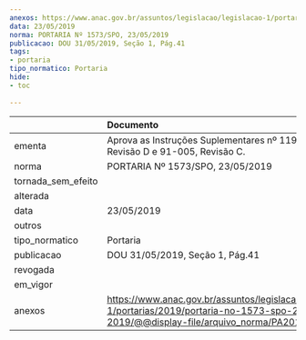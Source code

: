```yaml
---
anexos: https://www.anac.gov.br/assuntos/legislacao/legislacao-1/portarias/2019/portaria-no-1573-spo-23-05-2019/@@display-file/arquivo_norma/PA2019-1573.pdf
data: 23/05/2019
norma: PORTARIA Nº 1573/SPO, 23/05/2019
publicacao: DOU 31/05/2019, Seção 1, Pág.41
tags:
- portaria
tipo_normatico: Portaria
hide: 
- toc 
 
---
```


|                    | Documento                                                                                                                                            |
|:-------------------|:-----------------------------------------------------------------------------------------------------------------------------------------------------|
| ementa             | Aprova as Instruções Suplementares nº 119-004, Revisão D e 91-005, Revisão C.                                                                        |
| norma              | PORTARIA Nº 1573/SPO, 23/05/2019                                                                                                                     |
| tornada_sem_efeito |                                                                                                                                                      |
| alterada           |                                                                                                                                                      |
| data               | 23/05/2019                                                                                                                                           |
| outros             |                                                                                                                                                      |
| tipo_normatico     | Portaria                                                                                                                                             |
| publicacao         | DOU 31/05/2019, Seção 1, Pág.41                                                                                                                      |
| revogada           |                                                                                                                                                      |
| em_vigor           |                                                                                                                                                      |
| anexos             | https://www.anac.gov.br/assuntos/legislacao/legislacao-1/portarias/2019/portaria-no-1573-spo-23-05-2019/@@display-file/arquivo_norma/PA2019-1573.pdf |